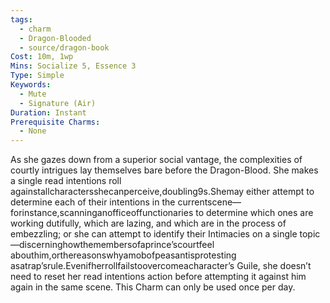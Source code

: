 ```yaml
---
tags:
  - charm
  - Dragon-Blooded
  - source/dragon-book
Cost: 10m, 1wp
Mins: Socialize 5, Essence 3
Type: Simple
Keywords:
  - Mute
  - Signature (Air)
Duration: Instant
Prerequisite Charms:
  - None
---
```

As she gazes down from a superior social vantage, the complexities of courtly intrigues lay themselves bare before the Dragon-Blood. She makes a single read intentions roll againstallcharactersshecanperceive,doubling9s.Shemay either attempt to determine each of their intentions in the currentscene—forinstance,scanninganofficeoffunctionaries to determine which ones are working dutifully, which are lazing, and which are in the process of embezzling; or she can attempt to identify their Intimacies on a single topic—discerninghowthemembersofaprince’scourtfeel abouthim,orthereasonswhyamobofpeasantisprotesting asatrap’srule.Evenifherrollfailstoovercomeacharacter’s Guile, she doesn’t need to reset her read intentions action before attempting it against him again in the same scene. This Charm can only be used once per day.